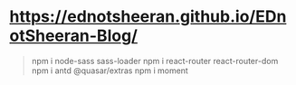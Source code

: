 # https://ednotsheeran.github.io/EDnotSheeran-Blog/
> npm i node-sass sass-loader
> npm i react-router react-router-dom
> npm i antd @quasar/extras
> npm i moment